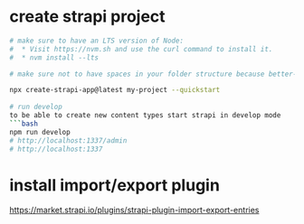 # create strapi project
```bash
# make sure to have an LTS version of Node: 
#  * Visit https://nvm.sh and use the curl command to install it.
#  * nvm install --lts

# make sure not to have spaces in your folder structure because better-sqlite3 fails installing on this.

npx create-strapi-app@latest my-project --quickstart
  
# run develop
to be able to create new content types start strapi in develop mode
```bash
npm run develop
# http://localhost:1337/admin
# http://localhost:1337
```

# install import/export plugin
https://market.strapi.io/plugins/strapi-plugin-import-export-entries

